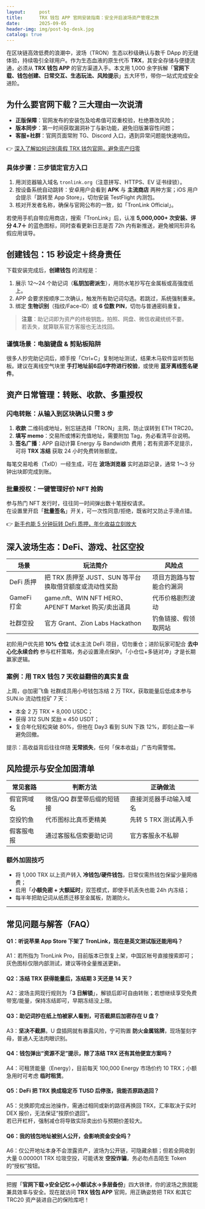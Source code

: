 ```yaml
---
layout:     post
title:      TRX 钱包 APP 官网安装指南：安全开启波场资产管理之旅
date:       2025-09-05
header-img: img/post-bg-desk.jpg
catalog: true
---
```


在区块链高效低费的浪潮中，波场（TRON）生态以秒级确认与数千 DApp 的无缝体验，持续吸引全球用户。作为生态血液的原生代币 **TRX**，其安全存储与便捷流通，必须从 **TRX 钱包 APP** 的官方渠道入手。本文用 1,000 余字拆解「**官网下载、钱包创建、日常交互、生态玩法、风险提示**」五大环节，带你一站式完成安全进阶。

## 为什么要官网下载？三大理由一次说清

- **正版保障**：官网发布的安装包及哈希值可双重校验，杜绝篡改风险；  
- **版本同步**：第一时间获取漏洞补丁与新功能，避免旧版兼容性问题；  
- **客服+社群**：官网页面常附 TG、Discord 入口，遇到异常问题能快速响应。

👉 [深入了解如何识别真假 TRX 钱包官网，避免资产归零](https://okxdog.com/)

### 具体步骤：三步锁定官方入口

1. 用浏览器输入域名 `tronlink.org`（注意拼写、HTTPS、EV 证书绿锁）。  
2. 按设备系统自动跳转：安卓用户会看到 **APK** 与 **主流商店** 两种方案；iOS 用户会提示「跳转至 App Store」，切勿安装 TestFlight 内测包。  
3. 核对开发者名称，确保与官网公布的一致，如「TronLink Official」。

若使用手机自带应用商店，搜索「TronLink」后，认准 **5,000,000+ 次安装、评分 4.7＋** 的蓝色图标，同时查看更新日志是否 72h 内有新推送，避免被同形异名假应用误导。

## 创建钱包：15 秒设定＋终身责任

下载安装完成后，**创建钱包** 的流程是：

1. 展示 12～24 个助记词（**私钥加密派生**），用防水笔抄写在金属板或高强度纸上。  
2. APP 会要求按顺序二次确认，触发所有助记词勾选。若跳过，系统强制重来。  
3. 绑定 **生物识别**（指纹/Face-ID）或 **6 位数 PIN**，切勿与普通密码重复。

> **注意**：助记词即为资产的终极钥匙，拍照、网盘、微信收藏统统不要。  
> 若丢失，就算联系官方客服也无法找回。

### 谨慎场景：电脑键盘 & 剪贴板陷阱

很多人抄完助记词后，顺手按「Ctrl+C」复制地址测试，结果木马软件监听剪贴板。建议在离线空气块里 **手打地址前6后6字符进行校验**，或使用 **蓝牙离线签名硬件**。

## 资产日常管理：转账、收款、多重授权

### 闪电转账：从输入到区块确认只需 3 步

1. **收款** 二维码或地址，别忘链选择「TRON」主网，防止误转到 ETH TRC20。  
2. **填写 memo**：交易所或博彩充值地址，需要附加 Tag，务必看清平台说明。  
3. **签名广播**：APP 自动计算 Energy 与 Bandwidth 费用；若有资源不足提示，可将 **TRX 冻结** 获取 24 小时免费转账额度。

每笔交易哈希（TxID）一经生成，可在 **波场浏览器** 实时追踪记录，通常 1～3 分钟出块即完成到账。

### 批量授权：一键管理好价 NFT 抢购

参与热门 NFT 发行时，往往同一时间弹出数十笔授权请求。  
在设置里开启「**批量签名**」开关，可一次性同意/拒绝，既省时又防止手滑点错。

👉 [新手也能 5 分钟玩转 DeFi 质押，年化收益立刻放大](https://okxdog.com/)

## 深入波场生态：DeFi、游戏、社区空投

| 场景 | 玩法简介 | 风险点 |
| --- | --- | --- |
| DeFi 质押 | 把 TRX 质押至 JUST、SUN 等平台换取借贷额度或流动性奖励 | 项目方跑路与智能合约漏洞 |
| GameFi 打金 | game.nft、WIN NFT HERO、APENFT Market 购买/卖出道具 | 代币价格剧烈波动 |
| 社群空投 | 官方 Grant、Zion Labs Hackathon | 钓鱼链接、假领取网站 |

初阶用户优先把 **10% 仓位** 试水主流 DeFi 项目，切勿重仓；进阶玩家可配合 **去中心化永续合约** 参与杠杆策略，务必设置滑点保护。「小仓位+多链对冲」才是长期赢家逻辑。

### 案例：用 TRX 钱包 7 天收益翻倍的真实复盘

上周，@加密飞鱼 社群成员用小号钱包冻结 2 万 TRX，获取能量后低成本参与 SUN.io 流动性挖矿 7 天：  
- 本金 2 万 TRX + 8,000 USDC；  
- 获得 312 SUN 奖励 ≈ 450 USDT；  
- 复合年化轻松突破 80%，但他在 Day3 看到 SUN 下跌 12%，即刻止盈一半避免回撤。

提示：高收益背后往往伴随 **无常损失**，任何「保本收益」广告均需警惕。

## 风险提示与安全加固清单

| 常见套路 | 判断方法 | 正确做法 |
| --- | --- | --- |
| 假官网域名 | 微信/QQ 群里带后缀的短链接 | 直接浏览器手动输入域名 |
| 空投钓鱼 | 代币图标比真币更精美 | 先转 5 TRX 测试再入手 |
| 假客服电报 | 通过客服私信索要助记词 | 官方客服永不私聊 |

### 额外加固技巧

- 将 1,000 TRX 以上资产转入 **冷钱包/硬件钱包**，日常仅需热钱包保留少量网络费；  
- 启用「**小额免密 + 大额延时**」双签模式，即使手机丢失也能 24h 内冻结；  
- 每半年把助记词从纸质迁移至金属板，防潮防火。

---

## 常见问题与解答（FAQ）

#### Q1：听说苹果 App Store 下架了 TronLink，现在是英文测试版还能用吗？  
A1：若所指为 TronLink Pro，目前版本已恢复上架，中国区帐号直接搜索即可；灰色图标仅限内部测试，建议等待全量推送更新。

#### Q2：冻结 TRX 获得能量后，冻结期 3 天还是 14 天？  
A2：波场主网现行规则为「**3 日解锁**」，解锁后即可自由转账；若想继续享受免费带宽/能量，保持冻结即可，早期冻结没上限。

#### Q3：助记词抄在纸上怕被家人看到，可否截屏后加密存在 U 盘？  
A3：**坚决不截屏**。U 盘插网就有暴露风险，宁可购置 **防火金属铭牌**，现场錾刻字母，普通人无法肉眼识别。

#### Q4：钱包弹出“资源不足”提示，除了冻结 TRX 还有其他便宜方案吗？  
A4：可租赁能量（Energy），目前每天 100,000 Energy 市场价约 10 TRX；小额急用时可考虑 **临时租赁**。

#### Q5：DeFi 把 TRX 换成稳定币 TUSD 后停涨，我能否原路退回？  
A5：兑换即完成出池操作，需通过相同或新的路径再换回 TRX，汇率取决于实时 DEX 报价，无法保证“按原价退回”。  
若已开杠杆，强制减仓将导致实际卖出价与预期价差较大。

#### Q6：我的钱包地址被别人公开，会影响资金安全吗？  
A6：仅公开地址本身不会泄露资产，波场为公开链，可隐藏余额；但若全网收到大量 0.000001 TRX 垃圾空投，可能诱发 **空投诈骗**，务必勿点击陌生 Token 的“授权”按钮。

---

把握「**官网下载→安全记忆→小额试水→多层备份**」四大铁律，你的波场之旅就能兼具效率与安全。现在就访问 **TRX 钱包 APP** 官网，用正确姿势把 TRX 和其它 TRC20 资产装进自己的保险库吧！